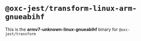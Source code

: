 # `@oxc-jest/transform-linux-arm-gnueabihf`

This is the **armv7-unknown-linux-gnueabihf** binary for `@oxc-jest/transform`
